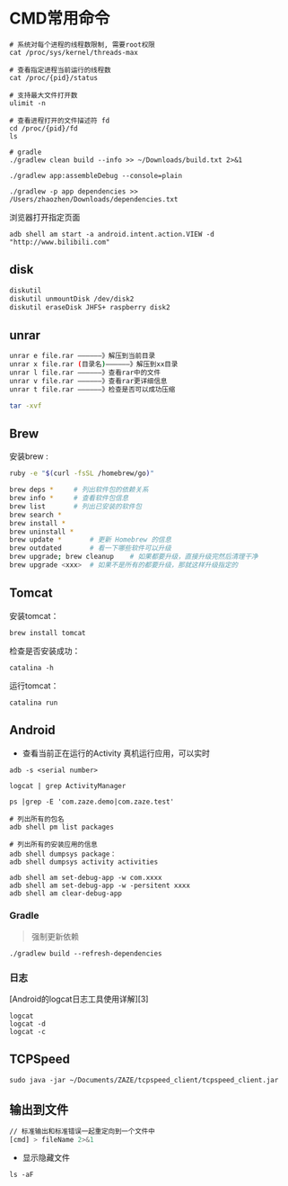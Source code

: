 

# CMD常用命令


```
# 系统对每个进程的线程数限制, 需要root权限
cat /proc/sys/kernel/threads-max

# 查看指定进程当前运行的线程数
cat /proc/{pid}/status

# 支持最大文件打开数
ulimit -n

# 查看进程打开的文件描述符 fd
cd /proc/{pid}/fd
ls

# gradle
./gradlew clean build --info >> ~/Downloads/build.txt 2>&1

./gradlew app:assembleDebug --console=plain

./gradlew -p app dependencies >> /Users/zhaozhen/Downloads/dependencies.txt
```


浏览器打开指定页面

```
adb shell am start -a android.intent.action.VIEW -d "http://www.bilibili.com"
```


## disk

```bash
diskutil
diskutil unmountDisk /dev/disk2
diskutil eraseDisk JHFS+ raspberry disk2
```

## unrar
```bash
unrar e file.rar ——————》解压到当前目录
unrar x file.rar (目录名)——————》解压到xx目录
unrar l file.rar ——————》查看rar中的文件
unrar v file.rar ——————》查看rar更详细信息
unrar t file.rar ——————》检查是否可以成功压缩

tar -xvf
```


## Brew

安装brew :

 ```bash
 ruby -e "$(curl -fsSL /homebrew/go)"
 ```

```bash
brew deps *		# 列出软件包的依赖关系
brew info *		# 查看软件包信息
brew list		# 列出已安装的软件包
brew search *
brew install *
brew uninstall *
brew update	*		# 更新 Homebrew 的信息
brew outdated		# 看一下哪些软件可以升级
brew upgrade; brew cleanup    # 如果都要升级，直接升级完然后清理干净
brew upgrade <xxx>	# 如果不是所有的都要升级，那就这样升级指定的

```

## Tomcat

安装tomcat：

```
brew install tomcat
```

检查是否安装成功：

```
catalina -h
```

运行tomcat：

```
catalina run
```



## Android


- 查看当前正在运行的Activity
真机运行应用，可以实时
```
adb -s <serial number>

logcat | grep ActivityManager

ps |grep -E 'com.zaze.demo|com.zaze.test'

# 列出所有的包名
adb shell pm list packages

# 列出所有的安装应用的信息
adb shell dumpsys package：
adb shell dumpsys activity activities

adb shell am set-debug-app -w com.xxxx
adb shell am set-debug-app -w -persitent xxxx
adb shell am clear-debug-app
```


### Gradle 

> 强制更新依赖
```
./gradlew build --refresh-dependencies
```


### 日志
[Android的logcat日志工具使用详解][3]

```
logcat
logcat -d
logcat -c

```

## TCPSpeed

```
sudo java -jar ~/Documents/ZAZE/tcpspeed_client/tcpspeed_client.jar
```

## 输出到文件

```bash
// 标准输出和标准错误一起重定向到一个文件中
[cmd] > fileName 2>&1 
```

- 显示隐藏文件

```
ls -aF
```
